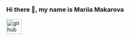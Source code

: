 ### Hi there 👋, my name is Mariia Makarova


[<img src='https://cdn.jsdelivr.net/npm/simple-icons@3.0.1/icons/github.svg' alt='github' height='40'>](https://github.com/makmary)  

<!--
**makmary/makmary** is a ✨ _special_ ✨ repository because its `README.md` (this file) appears on your GitHub profile.

You can find my CV here https://makmary.github.io/resume/

Here are some ideas to get you started:

- 🔭 I’m currently working on ...
- 🌱 I’m currently learning ...
- 👯 I’m looking to collaborate on ...
- 🤔 I’m looking for help with ...
- 💬 Ask me about ...
- 📫 How to reach me: ...
- 😄 Pronouns: ...
- ⚡ Fun fact: ...
-->

